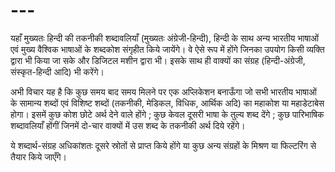 # ---
यहाँ मुख्यतः हिन्दी की तकनीकी शब्दावलियाँ (मुख्यतः अंग्रेजी-हिन्दी), हिन्दी के साथ अन्य भारतीय भाषाओं एवं मुख्य वैश्विक भाषाओं के शब्दकोश संगृहीत किये जायेंगे। वे ऐसे रूप में होंगे जिनका उपयोग किसी व्यक्ति द्वारा भी किया जा सके और डिजिटल मशीन द्वारा भी। इसके साथ ही वाक्यों का संग्रह (हिन्दी-अंग्रेजी, संस्कृत-हिन्दी आदि) भी करेंगे।

अभी विचार यह है कि कुछ समय बाद समय मिलने पर एक अप्लिकेशन बनाऊँगा जो सभी भारतीय भाषाओं के सामान्य शब्दों एवं विशिष्ट शब्दों (तकनीकी, मेडिकल, विधिक, आर्थिक अदि) का महाकोश या महाडेटाबेस होगा। इसमें कुछ कोश छोटे अर्थ देने वाले होंगे ; कुछ केवल दूसरी भाषा के तुल्य शब्द देंगे ; कुछ पारिभाषिक शब्दावलियाँ होंगीं जिनमें दो-चार वाक्यों में उस शब्द के तकनीकी अर्थ दिये रहेंगे। 

ये शब्दार्थ-संग्रह अधिकांशतः दूसरे स्रोतों से प्राप्त किये होंगे या कुछ अन्य संग्रहों के मिश्रण या फिल्टरिंग से तैयार किये जाएँगे। 

